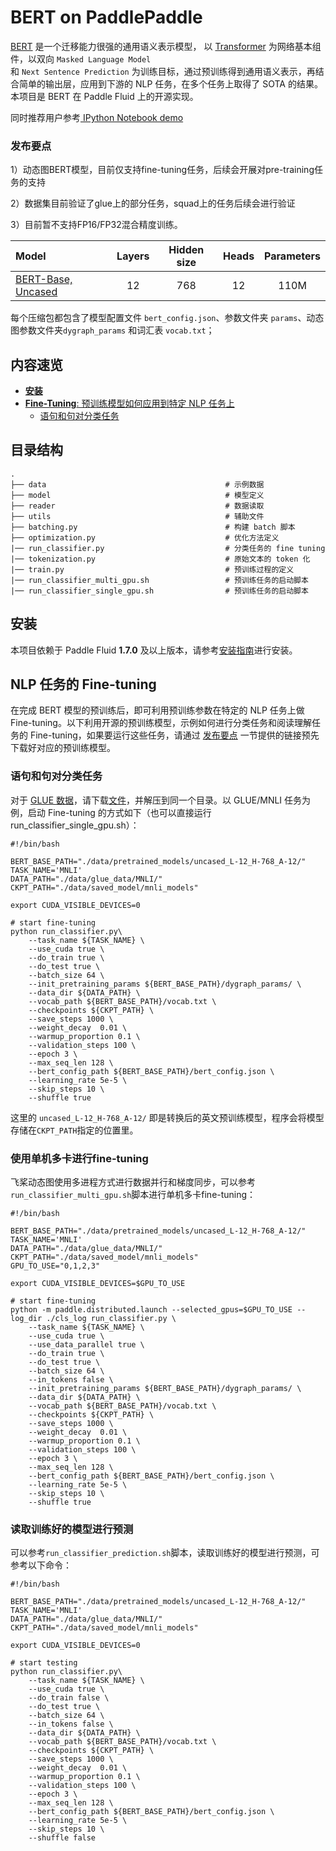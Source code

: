 # BERT on PaddlePaddle

[BERT](https://arxiv.org/abs/1810.04805) 是一个迁移能力很强的通用语义表示模型， 以 [Transformer](https://arxiv.org/abs/1706.03762) 为网络基本组件，以双向 `Masked Language Model`  
和 `Next Sentence Prediction` 为训练目标，通过预训练得到通用语义表示，再结合简单的输出层，应用到下游的 NLP 任务，在多个任务上取得了 SOTA 的结果。本项目是 BERT 在 Paddle Fluid 上的开源实现。

同时推荐用户参考[ IPython Notebook demo](https://aistudio.baidu.com/aistudio/projectDetail/122282)

### 发布要点


1）动态图BERT模型，目前仅支持fine-tuning任务，后续会开展对pre-training任务的支持

2）数据集目前验证了glue上的部分任务，squad上的任务后续会进行验证

3）目前暂不支持FP16/FP32混合精度训练。

| Model | Layers | Hidden size | Heads |Parameters |
| :------| :------: | :------: |:------: |:------: |
| [BERT-Base, Uncased](https://baidu-nlp.bj.bcebos.com/DYGRAPH_models%2FBERT%2Fdata.tar.gz) | 12 | 768 |12 |110M |

每个压缩包都包含了模型配置文件 `bert_config.json`、参数文件夹 `params`、动态图参数文件夹`dygraph_params` 和词汇表 `vocab.txt`；

## 内容速览
- [**安装**](#安装)
- [**Fine-Tuning**: 预训练模型如何应用到特定 NLP 任务上](#nlp-任务的-fine-tuning)
  - [语句和句对分类任务](#语句和句对分类任务)

## 目录结构
```text
.
├── data                                        # 示例数据
├── model                                       # 模型定义
├── reader                                      # 数据读取
├── utils                                       # 辅助文件
├── batching.py                                 # 构建 batch 脚本
├── optimization.py                             # 优化方法定义
|── run_classifier.py                           # 分类任务的 fine tuning
|── tokenization.py                             # 原始文本的 token 化
|── train.py                                    # 预训练过程的定义
|── run_classifier_multi_gpu.sh                 # 预训练任务的启动脚本
|── run_classifier_single_gpu.sh                # 预训练任务的启动脚本
```

## 安装
本项目依赖于 Paddle Fluid **1.7.0** 及以上版本，请参考[安装指南](http://www.paddlepaddle.org/#quick-start)进行安装。

## NLP 任务的 Fine-tuning

在完成 BERT 模型的预训练后，即可利用预训练参数在特定的 NLP 任务上做 Fine-tuning。以下利用开源的预训练模型，示例如何进行分类任务和阅读理解任务的 Fine-tuning，如果要运行这些任务，请通过 [发布要点](#发布要点) 一节提供的链接预先下载好对应的预训练模型。

### 语句和句对分类任务

对于 [GLUE 数据](https://gluebenchmark.com/tasks)，请下载[文件](https://baidu-nlp.bj.bcebos.com/DYGRAPH_models%2FBERT%2Fdata.tar.gz)，并解压到同一个目录。以 GLUE/MNLI 任务为例，启动 Fine-tuning 的方式如下（也可以直接运行run_classifier_single_gpu.sh）：

```shell
#!/bin/bash

BERT_BASE_PATH="./data/pretrained_models/uncased_L-12_H-768_A-12/"
TASK_NAME='MNLI'
DATA_PATH="./data/glue_data/MNLI/"
CKPT_PATH="./data/saved_model/mnli_models"

export CUDA_VISIBLE_DEVICES=0

# start fine-tuning
python run_classifier.py\
    --task_name ${TASK_NAME} \
    --use_cuda true \
    --do_train true \
    --do_test true \
    --batch_size 64 \
    --init_pretraining_params ${BERT_BASE_PATH}/dygraph_params/ \
    --data_dir ${DATA_PATH} \
    --vocab_path ${BERT_BASE_PATH}/vocab.txt \
    --checkpoints ${CKPT_PATH} \
    --save_steps 1000 \
    --weight_decay  0.01 \
    --warmup_proportion 0.1 \
    --validation_steps 100 \
    --epoch 3 \
    --max_seq_len 128 \
    --bert_config_path ${BERT_BASE_PATH}/bert_config.json \
    --learning_rate 5e-5 \
    --skip_steps 10 \
    --shuffle true

```

这里的 `uncased_L-12_H-768_A-12/` 即是转换后的英文预训练模型，程序会将模型存储在`CKPT_PATH`指定的位置里。

### 使用单机多卡进行fine-tuning

飞桨动态图使用多进程方式进行数据并行和梯度同步，可以参考`run_classifier_multi_gpu.sh`脚本进行单机多卡fine-tuning：

```shell
#!/bin/bash

BERT_BASE_PATH="./data/pretrained_models/uncased_L-12_H-768_A-12/"
TASK_NAME='MNLI'
DATA_PATH="./data/glue_data/MNLI/"
CKPT_PATH="./data/saved_model/mnli_models"
GPU_TO_USE="0,1,2,3"

export CUDA_VISIBLE_DEVICES=$GPU_TO_USE

# start fine-tuning
python -m paddle.distributed.launch --selected_gpus=$GPU_TO_USE --log_dir ./cls_log run_classifier.py \
    --task_name ${TASK_NAME} \
    --use_cuda true \
    --use_data_parallel true \
    --do_train true \
    --do_test true \
    --batch_size 64 \
    --in_tokens false \
    --init_pretraining_params ${BERT_BASE_PATH}/dygraph_params/ \
    --data_dir ${DATA_PATH} \
    --vocab_path ${BERT_BASE_PATH}/vocab.txt \
    --checkpoints ${CKPT_PATH} \
    --save_steps 1000 \
    --weight_decay  0.01 \
    --warmup_proportion 0.1 \
    --validation_steps 100 \
    --epoch 3 \
    --max_seq_len 128 \
    --bert_config_path ${BERT_BASE_PATH}/bert_config.json \
    --learning_rate 5e-5 \
    --skip_steps 10 \
    --shuffle true
```

### 读取训练好的模型进行预测

可以参考`run_classifier_prediction.sh`脚本，读取训练好的模型进行预测，可参考以下命令：

```shell
#!/bin/bash

BERT_BASE_PATH="./data/pretrained_models/uncased_L-12_H-768_A-12/"
TASK_NAME='MNLI'
DATA_PATH="./data/glue_data/MNLI/"
CKPT_PATH="./data/saved_model/mnli_models"

export CUDA_VISIBLE_DEVICES=0

# start testing
python run_classifier.py\
    --task_name ${TASK_NAME} \
    --use_cuda true \
    --do_train false \
    --do_test true \
    --batch_size 64 \
    --in_tokens false \
    --data_dir ${DATA_PATH} \
    --vocab_path ${BERT_BASE_PATH}/vocab.txt \
    --checkpoints ${CKPT_PATH} \
    --save_steps 1000 \
    --weight_decay  0.01 \
    --warmup_proportion 0.1 \
    --validation_steps 100 \
    --epoch 3 \
    --max_seq_len 128 \
    --bert_config_path ${BERT_BASE_PATH}/bert_config.json \
    --learning_rate 5e-5 \
    --skip_steps 10 \
    --shuffle false
```
